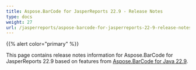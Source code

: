 ```yaml
---
title: Aspose.BarCode for JasperReports 22.9 - Release Notes
type: docs
weight: 27
url: /jasperreports/aspose-barcode-for-jasperreports-22-9-release-notes/
---
```


{{% alert color="primary" %}} 

This page contains release notes information for Aspose.BarCode for JasperReports 22.9 based on features from [Aspose.BarCode for Java 22.9](https://downloads.aspose.com/barcode/java/new-releases/aspose.barcode-for-java-22.9/).




